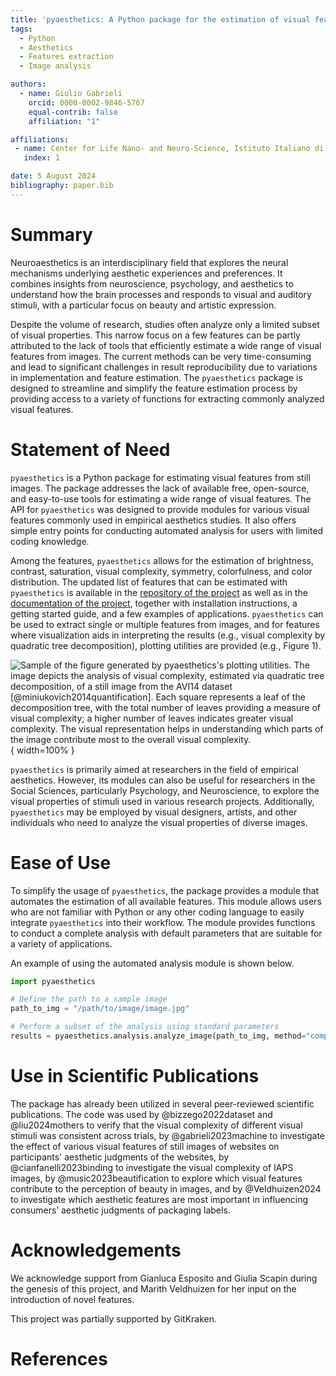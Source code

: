 ```yaml
---
title: 'pyaesthetics: A Python package for the estimation of visual features from still images'
tags:
  - Python
  - Aesthetics
  - Features extraction
  - Image analysis

authors:
  - name: Giulio Gabrieli
    orcid: 0000-0002-9846-5767
    equal-contrib: false
    affiliation: "1"

affiliations:
 - name: Center for Life Nano- and Neuro-Science, Istituto Italiano di Tecnologia, 00161, Rome, Italy
   index: 1

date: 5 August 2024
bibliography: paper.bib
---
```


# Summary

Neuroaesthetics is an interdisciplinary field that explores the neural mechanisms underlying aesthetic experiences and preferences. It combines insights from neuroscience, psychology, and aesthetics to understand how the brain processes and responds to visual and auditory stimuli, with a particular focus on beauty and artistic expression.

Despite the volume of research, studies often analyze only a limited subset of visual properties. This narrow focus on a few features can be partly attributed to the lack of tools that efficiently estimate a wide range of visual features from images. The current methods can be very time-consuming and lead to significant challenges in result reproducibility due to variations in implementation and feature estimation. The `pyaesthetics` package is designed to streamline and simplify the feature estimation process by providing access to a variety of functions for extracting commonly analyzed visual features.

# Statement of Need

`pyaesthetics` is a Python package for estimating visual features from still images. The package addresses the lack of available free, open-source, and easy-to-use tools for estimating a wide range of visual features. The API for `pyaesthetics` was designed to provide modules for various visual features commonly used in empirical aesthetics studies. It also offers simple entry points for conducting automated analysis for users with limited coding knowledge.

Among the features, `pyaesthetics` allows for the estimation of brightness, contrast, saturation, visual complexity, symmetry, colorfulness, and color distribution. The updated list of features that can be estimated with `pyaesthetics` is available in the [repository of the project](https://github.com/Gabrock94/pyaesthetics) as well as in the [documentation of the project](https://prettywebsite.readthedocs.io/en/latest/index.html), together with installation instructions, a getting started guide, and a few examples of applications. `pyaesthetics` can be used to extract single or multiple features from images, and for features where visualization aids in interpreting the results (e.g., visual complexity by quadratic tree decomposition), plotting utilities are provided (e.g., Figure 1).

![Sample of the figure generated by `pyaesthetics`'s plotting utilities. The image depicts the analysis of visual complexity, estimated via quadratic tree decomposition, of a still image from the AVI14 dataset [@miniukovich2014quantification]. Each square represents a leaf of the decomposition tree, with the total number of leaves providing a measure of visual complexity; a higher number of leaves indicates greater visual complexity. The visual representation helps in understanding which parts of the image contribute most to the overall visual complexity.](QTDsample.png){ width=100% }

`pyaesthetics` is primarily aimed at researchers in the field of empirical aesthetics. However, its modules can also be useful for researchers in the Social Sciences, particularly Psychology, and Neuroscience, to explore the visual properties of stimuli used in various research projects. Additionally, `pyaesthetics` may be employed by visual designers, artists, and other individuals who need to analyze the visual properties of diverse images.

# Ease of Use

To simplify the usage of `pyaesthetics`, the package provides a module that automates the estimation of all available features. This module allows users who are not familiar with Python or any other coding language to easily integrate `pyaesthetics` into their workflow. The module provides functions to conduct a complete analysis with default parameters that are suitable for a variety of applications.

An example of using the automated analysis module is shown below.

```python
import pyaesthetics

# Define the path to a sample image
path_to_img = "/path/to/image/image.jpg"

# Perform a subset of the analysis using standard parameters
results = pyaesthetics.analysis.analyze_image(path_to_img, method="complete")
```

# Use in Scientific Publications

The package has already been utilized in several peer-reviewed scientific publications. The code was used by @bizzego2022dataset and @liu2024mothers to verify that the visual complexity of different visual stimuli was consistent across trials, by @gabrieli2023machine to investigate the effect of various visual features of still images of websites on participants' aesthetic judgments of the websites, by @cianfanelli2023binding to investigate the visual complexity of IAPS images, by @music2023beautification to explore which visual features contribute to the perception of beauty in images, and by @Veldhuizen2024 to investigate which aesthetic features are most important in influencing consumers’ aesthetic judgments of packaging labels.

# Acknowledgements

We acknowledge support from Gianluca Esposito and Giulia Scapin during the genesis of this project, and Marith Veldhuizen for her input on the introduction of novel features.

This project was partially supported by GitKraken.

# References